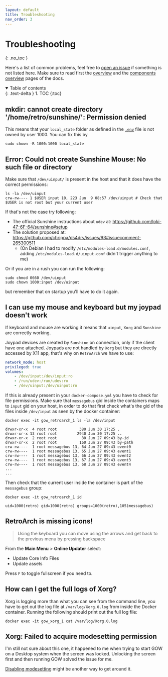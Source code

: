 ```yaml
---
layout: default
title: Troubleshooting
nav_order: 3
---
```


# Troubleshooting
{: .no_toc }

Here's a list of common problems, feel free to [open an issue](https://github.com/games-on-whales/gow/issues/new) if something is not listed here.
Make sure to read first the [overview](/overview/overview/) and the [components overview](/overview/components-overview/) pages of the docs.

<details open markdown="block">
  <summary>
    Table of contents
  </summary>
  {: .text-delta }
1. TOC
{:toc}
</details>



## mkdir: cannot create directory '/home/retro/sunshine/': Permission denied

This means that your `local_state` folder as defined in the [`.env`](../.env) file is not owned by user 1000. You can fix this by 

```
sudo chown -R 1000:1000 local_state
```

## Error: Could not create Sunshine Mouse: No such file or directory

Make sure that `/dev/uinput/` is present in the host and that it does have the correct permissions:

```
ls -la /dev/uinput
crw-rw---- 1 $USER input 10, 223 Jun  9 08:57 /dev/uinput # Check that $USER is not root but your current user
```

If that's not the case try following:
 - The official Sunshine instructions about `udev` at: https://github.com/loki-47-6F-64/sunshine#setup
 - The solution proposed at: https://github.com/chrippa/ds4drv/issues/93#issuecomment-265300511
    - (On Debian I had to modify `/etc/modules-load.d/modules.conf`, adding `/etc/modules-load.d/uinput.conf` didn't trigger anything to me)

Or if you are in a rush you can run the following:

```
sudo chmod 0660 /dev/uinput
sudo chown 1000:input /dev/uinput
```

but remember that on startup you'll have to do it again.


## I can use my mouse and keyboard but my joypad doesn't work

If keyboard and mouse are working it means that `uinput`, `Xorg` and `Sunshine` are correctly working. 

Joypad devices are created by `Sunshine` on connection, only if the client have one attached. Joypads are not handled by `Xorg` but they are directly accessed by X11 app, that's why on `RetroArch` we have to use:

```yaml
network_mode: host
privileged: true
volumes: 
    - /dev/input:/dev/input:ro
    - /run/udev:/run/udev:ro
    - /dev/uinput:/dev/uinput:ro
```

If this is already present in your `docker-compose.yml` you have to check for file permissions. Make sure that `messagebus` gid inside the containers maps to `input` gid on your host, in order to do that first check what's the gid of the files inside `/dev/input` as seen by the docker container:
```
docker exec -it gow_retroarch_1 ls -la /dev/input

drwxr-xr-x  4 root root          380 Jun 30 17:25 .
drwxr-xr-x 13 root root         2940 Jun 30 17:25 ..
drwxr-xr-x  2 root root           80 Jun 27 09:43 by-id
drwxr-xr-x  2 root root          160 Jun 27 09:43 by-path
crw-rw----  1 root messagebus 13, 64 Jun 27 09:43 event0
crw-rw----  1 root messagebus 13, 65 Jun 27 09:43 event1
crw-rw----  1 root messagebus 13, 66 Jun 27 09:43 event2
crw-rw----  1 root messagebus 13, 67 Jun 27 09:43 event3
crw-rw----  1 root messagebus 13, 68 Jun 27 09:43 event4
...
...
```

Then check that the current user inside the container is part of the `messagebus` group:
```
docker exec -it gow_retroarch_1 id

uid=1000(retro) gid=1000(retro) groups=1000(retro),105(messagebus)
```

## RetroArch is missing icons!

> Using the keyboard you can move using the arrows and get back to the previous menu by pressing backspace

From the **Main Menu** > **Online Updater** select:
- Update Core Info Files
- Update assets

Press `F` to toggle fullscreen if you need to.

## How can I get the full logs of Xorg?

Xorg is logging more than what you can see from the command line, you have to get out the log file at `/var/log/Xorg.0.log` from inside the Docker container. Running the following should print out the full log file:
```
docker exec -it gow_xorg_1 cat /var/log/Xorg.0.log
```

## Xorg: Failed to acquire modesetting permission

I'm still not sure about this one, it happened to me when trying to start GOW on a Desktop system when the screen was locked. Unlocking the screen first and then running GOW solved the issue for me. 

[Disabling modesetting](https://wiki.archlinux.org/title/Kernel_mode_setting#Disabling_modesetting) might be another way to get around it.